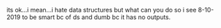 its ok...i mean...i hate data structures but what can you do so i see 8-10-2019 to be smart bc of ds and dumb bc it has no outputs.
